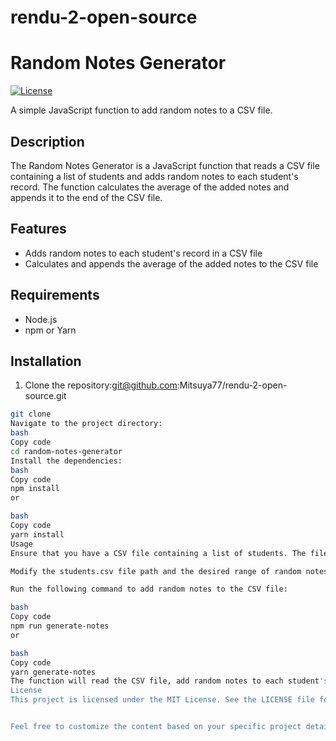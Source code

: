 # rendu-2-open-source

# Random Notes Generator

[![License](https://img.shields.io/badge/license-MIT-blue.svg)](LICENSE)

A simple JavaScript function to add random notes to a CSV file.

## Description

The Random Notes Generator is a JavaScript function that reads a CSV file containing a list of students and adds random notes to each student's record. The function calculates the average of the added notes and appends it to the end of the CSV file.

## Features

- Adds random notes to each student's record in a CSV file
- Calculates and appends the average of the added notes to the CSV file

## Requirements

- Node.js
- npm or Yarn

## Installation

1. Clone the repository:git@github.com:Mitsuya77/rendu-2-open-source.git

```bash
git clone 
Navigate to the project directory:
bash
Copy code
cd random-notes-generator
Install the dependencies:
bash
Copy code
npm install
or

bash
Copy code
yarn install
Usage
Ensure that you have a CSV file containing a list of students. The file should have one student per line.

Modify the students.csv file path and the desired range of random notes (minimum and maximum values) in the addRandomNotesToCSV function call.

Run the following command to add random notes to the CSV file:

bash
Copy code
npm run generate-notes
or

bash
Copy code
yarn generate-notes
The function will read the CSV file, add random notes to each student's record, calculate the average, and update the CSV file with the modified data.
License
This project is licensed under the MIT License. See the LICENSE file for more information.


Feel free to customize the content based on your specific project details.
